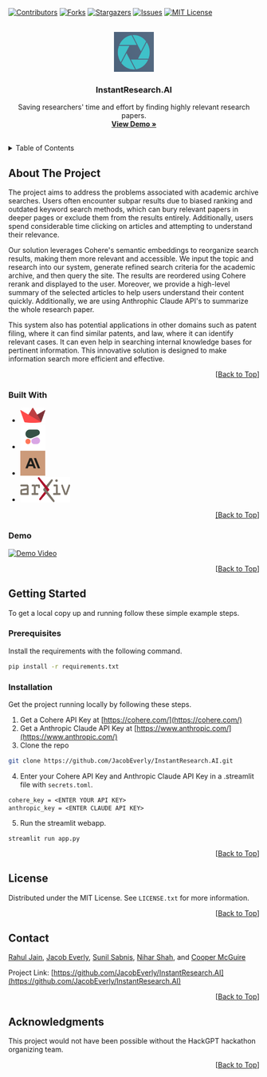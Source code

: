 <a name="readme-top"></a>

[![Contributors][contributors-shield]][contributors-url]
[![Forks][forks-shield]][forks-url]
[![Stargazers][stars-shield]][stars-url]
[![Issues][issues-shield]][issues-url]
[![MIT License][license-shield]][license-url]


<!-- PROJECT LOGO -->
<br />
<div align="center">
  <a href="https://github.com/JacobEverly/InstantResearch.AI">
    <img src="images/logo2.png" alt="Logo" width="80" height="80">
  </a>

  <h3 align="center">InstantResearch.AI</h3>

  <p align="center">
    Saving researchers' time and effort by finding highly relevant research papers.
    <br />
    <a href="https://github.com/JacobEverly/InstantResearch.AI#demo"><strong>View Demo »</strong></a>
    <br />
    <br />
    </p>
</div>



<!-- TABLE OF CONTENTS -->
<details>
  <summary>Table of Contents</summary>
  <ol>
    <li>
      <a href="#about-the-project">About The Project</a>
      <ul>
        <li><a href="#built-with">Built With</a></li>
        <li><a href="#demo">Demo</a></li>
      </ul>
    </li>
    <li>
      <a href="#getting-started">Getting Started</a>
      <ul>
        <li><a href="#prerequisites">Prerequisites</a></li>
        <li><a href="#installation">Installation</a></li>
      </ul>
    </li>
    <li><a href="#license">License</a></li>
    <li><a href="#contact">Contact</a></li>
    <li><a href="#acknowledgments">Acknowledgments</a></li>
  </ol>
</details>



<!-- ABOUT THE PROJECT -->
## About The Project

The project aims to address the problems associated with academic archive searches. Users often encounter subpar results due to biased ranking and outdated keyword search methods, which can bury relevant papers in deeper pages or exclude them from the results entirely. Additionally, users spend considerable time clicking on articles and attempting to understand their relevance.

Our solution leverages Cohere's semantic embeddings to reorganize search results, making them more relevant and accessible. We input the topic and research into our system, generate refined search criteria for the academic archive, and then query the site. The results are reordered using Cohere rerank and displayed to the user. Moreover, we provide a high-level summary of the selected articles to help users understand their content quickly. Additionally, we are using Anthrophic Claude API's to summarize the whole research paper. 

This system also has potential applications in other domains such as patent filing, where it can find similar patents, and law, where it can identify relevant cases. It can even help in searching internal knowledge bases for pertinent information. This innovative solution is designed to make information search more efficient and effective.

<p align="right">[<a href="#readme-top">Back to Top</a>]</p>


### Built With

* <a href="https://streamlit.io/"><img src="images/streamlit.png" width="50" height="30"></a>
* <a href="https://cohere.com/"><img src="images/cohere.png" width="50" height="50"></a>
* <a href="https://www.anthropic.com/"><img src="images/anthropic.jpg" width="50" height="50"></a>
* <a href="https://arxiv.org/"><img src="images/arxiv.png" width="100" height="50">


<p align="right">[<a href="#readme-top">Back to Top</a>]</p>

### Demo

[![Demo Video](https://img.youtube.com/vi/dZEXd0PC1is/0.jpg)](https://www.youtube.com/watch?v=dZEXd0PC1is)

<p align="right">[<a href="#readme-top">Back to Top</a>]</p>

<!-- GETTING STARTED -->
## Getting Started

To get a local copy up and running follow these simple example steps.

### Prerequisites

Install the requirements with the following command.

```sh
pip install -r requirements.txt
```

### Installation

Get the project running locally by following these steps.

1. Get a Cohere API Key at [https://cohere.com/](https://cohere.com/)
2. Get a Anthropic Claude API Key at [https://www.anthropic.com/](https://www.anthropic.com/)
3. Clone the repo
  ```sh
  git clone https://github.com/JacobEverly/InstantResearch.AI.git
  ```
4. Enter your Cohere API Key and Anthropic Claude API Key in a .streamlit file with `secrets.toml`.
  ```
  cohere_key = <ENTER YOUR API KEY>
  anthropic_key = <ENTER CLAUDE API KEY>
  ```
5. Run the streamlit webapp.
  ```
  streamlit run app.py
  ```

<p align="right">[<a href="#readme-top">Back to Top</a>]</p>


<!-- LICENSE -->
## License

Distributed under the MIT License. See `LICENSE.txt` for more information.

<p align="right">[<a href="#readme-top">Back to Top</a>]</p>


<!-- CONTACT -->
## Contact

[Rahul Jain](https://github.com/jainr3), [Jacob Everly](https://github.com/mcguirecooper), [Sunil Sabnis](https://github.com/sunil-2000), [Nihar Shah](https://github.com/Nehharshah), and [Cooper McGuire](https://github.com/JacobEverly)

Project Link: [https://github.com/JacobEverly/InstantResearch.AI](https://github.com/JacobEverly/InstantResearch.AI)

<p align="right">[<a href="#readme-top">Back to Top</a>]</p>


<!-- ACKNOWLEDGMENTS -->
## Acknowledgments

This project would not have been possible without the HackGPT hackathon organizing team.

<p align="right">[<a href="#readme-top">Back to Top</a>]</p>


<!-- MARKDOWN LINKS & IMAGES -->
<!-- https://www.markdownguide.org/basic-syntax/#reference-style-links -->
[contributors-shield]: https://img.shields.io/github/contributors/JacobEverly/InstantResearch.AI.svg?style=for-the-badge
[contributors-url]: https://github.com/JacobEverly/InstantResearch.AI/graphs/contributors
[forks-shield]: https://img.shields.io/github/forks/JacobEverly/InstantResearch.AI.svg?style=for-the-badge
[forks-url]: https://github.com/JacobEverly/InstantResearch.AI/network/members
[stars-shield]: https://img.shields.io/github/stars/JacobEverly/InstantResearch.AI.svg?style=for-the-badge
[stars-url]: https://github.com/JacobEverly/InstantResearch.AI/stargazers
[issues-shield]: https://img.shields.io/github/issues/JacobEverly/InstantResearch.AI.svg?style=for-the-badge
[issues-url]: https://github.com/JacobEverly/InstantResearch.AI/issues
[license-shield]: https://img.shields.io/github/license/JacobEverly/InstantResearch.AI.svg?style=for-the-badge
[license-url]: https://github.com/JacobEverly/InstantResearch.AI/blob/master/LICENSE.txt
[product-screenshot]: images/screenshot.png
